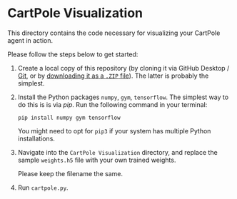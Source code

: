 # CartPole Visualization

This directory contains the code necessary for visualizing your CartPole agent in action.

Please follow the steps below to get started:

1. Create a local copy of this repository (by cloning it via GitHub Desktop / [Git](https://git-scm.com/docs/git-clone), or by [downloading it as a `.ZIP` file](https://github.com/Harrow-Enigma/ai-lecture-series-summer21/archive/refs/heads/main.zip)). The latter is probably the simplest.

2. Install the Python packages `numpy`, `gym`, `tensorflow`. The simplest way to do this is is via *pip*. Run the following command in your terminal:
   
   `pip install numpy gym tensorflow`
   
   You might need to opt for `pip3` if your system has multiple Python installations.

3. Navigate into the `CartPole Visualization` directory, and replace the sample `weights.h5` file with your own trained weights.

   Please keep the filename the same.
   
4. Run `cartpole.py`. 

